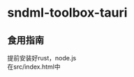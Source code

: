 # sndml-toolbox-tauri
## 食用指南
提前安装好rust，node.js  
在src/index.html中<script>中DIFY_API_KEY填入您的dify api  
在目录下运行npm install
运行npm run tauri dev
